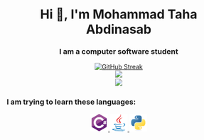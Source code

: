 <h1 align="center">Hi 👋, I'm Mohammad Taha Abdinasab</h1>
<h3 align="center">I am a computer software student</h3>

<p align="center">
 <a href="https://git.io/streak-stats"><img src="https://streak-stats.demolab.com?user=mohammdtahaabdinasab&theme=dark&mode=weekly" alt="GitHub Streak" /></a><br>
  <img src="https://github-profile-trophy.vercel.app/?username=mohammdtahaabdinasab&column=8"/><br>
  <img src="https://github-readme-stats.vercel.app/api/top-langs/?username=mohammdtahaabdinasab&layout=compact&theme=dark"/>
</p>

<h3 align="left">I am trying to learn these languages:</h3>
<p align="center"> <a href="https://www.w3schools.com/cs/" target="_blank" rel="noreferrer"> <img src="https://raw.githubusercontent.com/devicons/devicon/master/icons/csharp/csharp-original.svg" alt="csharp" width="40" height="40"/> </a> <a href="https://www.java.com" target="_blank" rel="noreferrer"> <img src="https://raw.githubusercontent.com/devicons/devicon/master/icons/java/java-original.svg" alt="java" width="40" height="40"/> </a> <a href="https://www.python.org" target="_blank" rel="noreferrer"> <img src="https://raw.githubusercontent.com/devicons/devicon/master/icons/python/python-original.svg" alt="python" width="40" height="40"/> </a></p>
